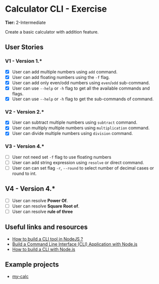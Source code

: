 # Calculator CLI - Exercise

**Tier:** 2-Intermediate

Create a basic calculator with addition feature.

## User Stories

### V1 - Version 1.*
- [x] User can add multiple numbers using `add` command.
- [x] User can add floating numbers using the `-f` flag.
- [x] User can add only even/odd numbers using `even`/`odd` sub-command.
- [x] User can use `--help` or `-h` flag to get all the available commands and flags.
- [x] User can use `--help` or `-h` flag to get the sub-commands of command.

### V2 - Version 2.*
- [x] User can subtract multiple numbers using `subtract` command.
- [x] User can multiply multiple numbers using `multiplication` command.
- [x] User can divide multiple numbers using `division` command.

### V3 - Version 4.*
- [ ] User not need set `-f` flag to use floating numbers
- [ ] User can add string expression using `resolve` or direct command.
- [ ] User can can set flag `-r`, `--round` to select number of decimal cases or round to int.

##  V4 - Version 4.*
- [ ] User can resolve **Power Of**.
- [ ] User can resolve **Square Root of**.
- [ ] User can resolve **rule of three**
## Useful links and resources

- [How to build a CLI tool in NodeJS ?](https://www.freecodecamp.org/news/how-to-build-a-cli-tool-in-nodejs-bc4f67d898ec/)
- [Build a Command Line Interface (CLI) Application with Node.js](https://codeburst.io/build-a-command-line-interface-cli-application-with-node-js-59becec90e28)
- [How to build a CLI with Node.js](https://www.twilio.com/blog/how-to-build-a-cli-with-node-js)

## Example projects

-   [my-calc](https://github.com/schadokar/my-calc)
